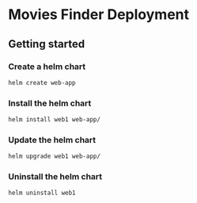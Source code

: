 # Movies Finder Deployment



## Getting started
### Create a helm chart
```bash
helm create web-app
```
### Install the helm chart
```bash
helm install web1 web-app/
```
### Update the helm chart
```bash
helm upgrade web1 web-app/
```
### Uninstall the helm chart
```bash
helm uninstall web1
```